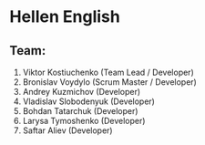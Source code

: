 # Hellen English

## Team:
1. Viktor Kostiuchenko (Team Lead / Developer)
2. Bronislav Voydylo (Scrum Master / Developer)
3. Andrey Kuzmichov (Developer)
4. Vladislav Slobodenyuk (Developer)
5. Bohdan Tatarchuk (Developer)
6. Larysa Tymoshenko (Developer)
7. Saftar Aliev (Developer)

